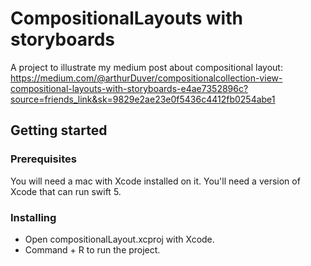 # CompositionalLayouts with storyboards
A project to illustrate my medium post about compositional layout:
https://medium.com/@arthurDuver/compositionalcollection-view-compositional-layouts-with-storyboards-e4ae7352896c?source=friends_link&sk=9829e2ae23e0f5436c4412fb0254abe1

## Getting started

### Prerequisites
You will need a mac with Xcode installed on it. You'll need a version of Xcode that can run swift 5.

### Installing
- Open compositionalLayout.xcproj with Xcode.
- Command + R to run the project.
